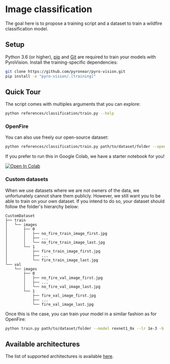 # Image classification

The goal here is to propose a training script and a dataset to train a wildfire classification model.

## Setup

Python 3.6 (or higher), [pip](https://pip.pypa.io/en/stable/) and [Git](https://git-scm.com/book/en/v2/Getting-Started-Installing-Git) are required to train your models with PyroVision. Install the training-specific dependencies:

```bash
git clone https://github.com/pyronear/pyro-vision.git
pip install -e "pyro-vision/.[training]"
```

## Quick Tour

The script comes with multiples arguments that you can explore:

```bash
python references/classification/train.py --help
```

### OpenFire

You can also use freely our open-source dataset:

```bash
python references/classification/train.py path/to/dataset/folder --openfire --arch rexnet1_0x --lr 1e-3 -b 32 --grad-acc 2 --epochs 100 --device 0 --prefetch-size 512
```

If you prefer to run this in Google Colab, we have a starter notebook for you!

[![Open In Colab](https://colab.research.google.com/assets/colab-badge.svg)](https://colab.research.google.com/github/pyronear/notebooks/blob/main/pyro-vision/classification_training.ipynb)


### Custom datasets

When we use datasets where we are not owners of the data, we unfortunately cannot share them publicly. However, we still want you to be able to train on your own dataset. If you intend to do so, your dataset should follow the folder's hierarchy below:

```
CustomDataset
├── train
│   └── images
│       ├── 0
│       │   ├── no_fire_train_image_first.jpg
│       │   ├── ...
│       │   └── no_fire_train_image_last.jpg
│       └── 1
│           ├── fire_train_image_first.jpg
│           ├── ...
│           └── fire_train_image_last.jpg
└── val
    └── images
        ├── 0
        │   ├── no_fire_val_image_first.jpg
        │   ├── ...
        │   └── no_fire_val_image_last.jpg
        └── 1
            ├── fire_val_image_first.jpg
            ├── ...
            └── fire_val_image_last.jpg

```

Once this is the case, you can train your model in a similar fashion as for OpenFire:

```bash
python train.py path/to/dataset/folder --model rexnet1_0x --lr 1e-3 -b 16 --epochs 20 --device 0
```

## Available architectures

The list of supported architectures is available [here](https://pyronear.org/pyro-vision/models.html).
